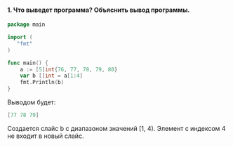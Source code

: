 #### 1. Что выведет программа? Объяснить вывод программы.
   
```go
package main

import (
   "fmt"
)

func main() {
    a := [5]int{76, 77, 78, 79, 80}
    var b []int = a[1:4]
    fmt.Println(b)
}
```

Выводом будет:
```go
[77 78 79]
```

Создается слайс b с диапазоном значений [1, 4). Элемент с индексом 4 не входит в новый слайс.